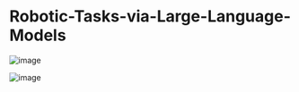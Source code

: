 # Robotic-Tasks-via-Large-Language-Models


![image](https://github.com/liruiw/GenSim/assets/157373320/797e2909-c4ef-4453-bb8e-76a77b7fdbdd)


![image](https://github.com/liruiw/GenSim/assets/157373320/3f3e4e7b-538f-42ba-a133-6a85aefb45c0)
